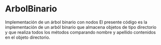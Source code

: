 # ArbolBinario
Implementación de un árbol binario con nodos
El presente código es la implementación de un arból binario que almacena objetos de tipo directorio y que realiza todos los métodos comparando nombre y apellido contenidos en el objeto directorio.
